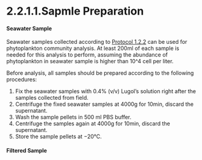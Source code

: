 # 2.2.1.1.Sapmle Preparation

#### Seawater Sample

Seawater samples collected according to [Protocol 1.2.2](../../../1/2/2.md) can be used for phytoplankton community analysis. At least 200ml of each sample is needed for this analysis to perform, assuming the abundance of phytoplankton in seawater sample is higher than 10^4 cell per liter.

Before analysis, all samples should be prepared according to the following procedures: 

1. Fix the seawater samples with 0.4% \(v/v\) Lugol’s solution right after the samples collected from field.
2. Centrifuge the fixed seawater samples at 4000g for 10min, discard the supernatant.
3. Wash the sample pellets in 500 ml PBS buffer.
4. Centrifuge the samples again at 4000g for 10min, discard the supernatant.
5. Store the sample pellets at −20°C.

#### Filtered Sample

